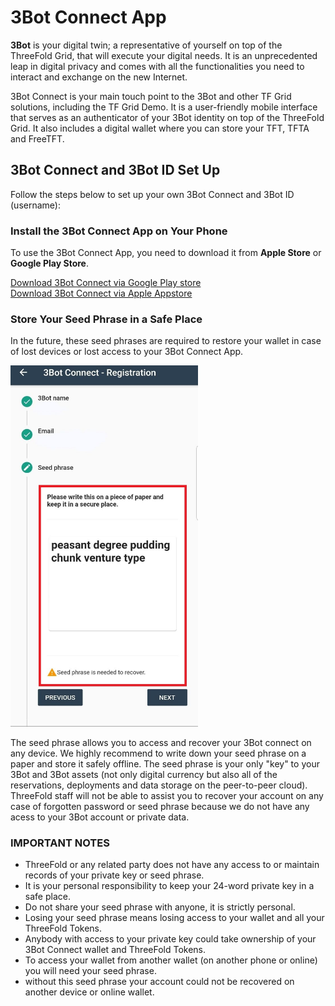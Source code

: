 
# 3Bot Connect App

<!--- original content: https://github.com/Threefoldfoundation/info_Threefold/tree/development/src/docs/token/apps_wallets --->

__3Bot__ is your digital twin; a representative of yourself on top of the ThreeFold Grid, that will execute your digital needs. It is an unprecedented leap in digital privacy and comes with all the functionalities you need to interact and exchange on the new Internet. 

3Bot Connect is your main touch point to the 3Bot and other TF Grid solutions, including the TF Grid Demo. It is a user-friendly mobile interface that serves as an authenticator of your 3Bot identity on top of the ThreeFold Grid. It also includes a digital wallet where you can store your TFT, TFTA and FreeTFT.


## 3Bot Connect and 3Bot ID Set Up

Follow the steps below to set up your own 3Bot Connect and 3Bot ID (username):

### Install the 3Bot Connect App on Your Phone
 
To use the 3Bot Connect App, you need to download it from __Apple Store__ or __Google Play Store__. 

 [Download 3Bot Connect via Google Play store](https://play.google.com/store/apps/details?id=org.jimber.threebotlogin&hl=en) <BR>
 [Download 3Bot Connect via Apple Appstore](https://apps.apple.com/us/app/3bot-connect/id1459845885)

### Store Your Seed Phrase in a Safe Place

In the future, these seed phrases are required to restore your wallet in case of lost devices or lost access to your 3Bot Connect App.

<img src="img/3bot_seed_phrase.jpg" width="300" alt="">

The seed phrase allows you to access and recover your 3Bot connect on any device. We highly recommend to write down your seed phrase on a paper and store it safely offline. The seed phrase is your only "key" to your 3Bot and 3Bot assets (not only digital currency but also all of the reservations, deployments and data storage on the peer-to-peer cloud). ThreeFold staff will not be able to assist you to recover your account on any case of forgotten password or seed phrase because we do not have any acess to your 3Bot account or private data.

### IMPORTANT NOTES

- ThreeFold or any related party does not have any access to or maintain records of your private key or seed phrase.
- It is your personal responsibility to keep your 24-word private key in a safe place.
- Do not share your seed phrase with anyone, it is strictly personal.
- Losing your seed phrase means losing access to your wallet and all your ThreeFold Tokens.
- Anybody with access to your private key could take ownership of your 3Bot Connect wallet and ThreeFold Tokens.
- To access your wallet from another wallet (on another phone or online) you will need your seed phrase.
- without this seed phrase your account could not be recovered on another device or online wallet.